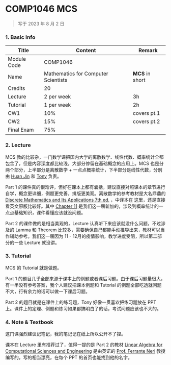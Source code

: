 # COMP1046 MCS

>   写于 2023 年 8 月 2 日
>



### 1. Basic Info

| Title       | Content                             | Remark           |
| ----------- | ----------------------------------- | ---------------- |
| Module Code | COMP1046                            |                  |
| Name        | Mathematics for Computer Scientists | **MCS** in short |
| Credits     | 20                                  |                  |
| Lecture     | 2 per week                          | 3h               |
| Tutorial    | 1 per week                          | 2h               |
| CW1         | 10%                                 | covers pt.1      |
| CW2         | 15%                                 | covers pt.2      |
| Final Exam  | 75%                                 |                  |



### 2. Lecture

MCS 教的比较杂，一门数学课把国内大学的离散数学、线性代数、概率统计全都包含了，但是内容深度都比较浅，大部分停留在基础概念的应用上。MCS 也是分两个部分，上半部分是离散数学 + 一点点概率统计，下半部分是线性代数，分别由 [Huan Jin](https://research.nottingham.edu.cn/en/persons/huan-jin) 和 [Tony](https://research.nottingham.edu.cn/en/persons/anthony-graham-bellotti) 负责。

Part 1 的课件真的很难评，但好在课本上都有囊括，建议直接对照课本的章节进行自学，概念更详细，例题更完善，排版更美观。离散数学的参考教材是大名鼎鼎的 [Discrete Mathematics and Its Applications 7th ed.](<./Textbook/Discrete Mathematics.pdf>) ，中译本在 [这里](https://book.douban.com/subject/26316200/)，还是直接看英文原版比较好。其中 [Chapter 11](<./LEC pt.1/Chapter 11 Continuous Probabilities.pdf>) 是我们这一届新加的，涉及到概率统计的一点点基础知识，课件看懂应该就没问题。

Part 2 的课件做的是相当美观的，Lecture 认真听下来应该就没什么问题，不过涉及的 Lamma 和 Theorem 比较多，需要确保自己都能手动推导出来，教材可以当作辅助参考。我们这一届因为 11 - 12月的疫情影响，教学进度受阻，所以第二部分的一些 Lecture 就没讲。



### 3. Tutorial

MCS 的 Tutorial 就是做题。

Part 1 的题目几乎全部来源于课本上的例题或者课后习题。由于课后习题量很大，有一半没有参考答案，我个人建议把课本例题和 Tutorial 的例题全部吃透就问题不大，行有余力的话可以做一下课后习题。

Part 2 的题目就是在课件上的练习题，Tony 好像一贯喜欢把练习题放在 PPT 上。课件上的定理、例题和练习如果都搞明白了的话，考试问题应该也不大的。



### 4. Note & Textbook

这门课强烈建议记笔记，我的笔记记在纸上所以公开不了捏。

课本在 Lecture 里有推荐过了，值得一提的是 Part 2 的教材 [Linear Algebra for Computational Sciences and Engineering](<./Textbook/Linear Algebra for Computational Sciences and Engineering.pdf>) 是由英诺的 [Prof. Ferrante Neri](http://www.cs.nott.ac.uk/~pszfn/) 教授编写的，写的相当漂亮，在每个 PPT 的首页也能找到他的名字。

